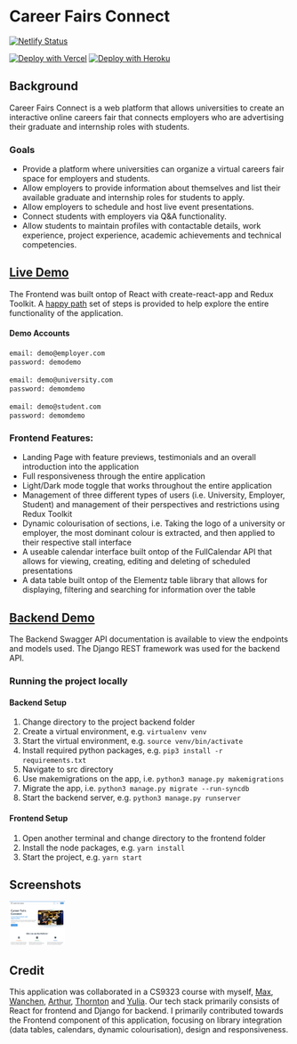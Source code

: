 # Career Fairs Connect

[![Netlify Status](https://api.netlify.com/api/v1/badges/c7578632-270b-422b-ab87-98cdce484a44/deploy-status)](https://app.netlify.com/sites/career-fairs-connect/deploys)

[![Deploy with Vercel](https://vercel.com/button)](https://github.com/sseanik/Career-Fairs-Connect)
[![Deploy with Heroku](https://www.herokucdn.com/deploy/button.svg)](https://heroku.com/deploy)

## Background

Career Fairs Connect is a web platform that allows universities to create an interactive online careers fair that connects employers who are advertising their graduate and internship roles with students. 

### Goals

* Provide a platform where universities can organize a virtual careers fair space for employers and students.
* Allow employers to provide information about themselves and list their available graduate and internship roles for students to apply.
* Allow employers to schedule and host live event presentations.
* Connect students with employers via Q&A functionality.
* Allow students to maintain profiles with contactable details, work experience, project experience, academic achievements and technical competencies.

## [Live Demo](https://career-fairs-connect.netlify.app/landing)

The Frontend was built ontop of React with create-react-app and Redux Toolkit. A [happy path](https://github.com/sseanik/Career-Fairs-Connect/blob/main/HAPPY_PATH.md) set of steps is provided to help explore the entire functionality of the application.

#### Demo Accounts
```
email: demo@employer.com
password: demodemo

email: demo@university.com
password: demomdemo

email: demo@student.com
password: demomdemo
```

### Frontend Features:

* Landing Page with feature previews, testimonials and an overall introduction into the application
* Full responsiveness through the entire application
* Light/Dark mode toggle that works throughout the entire application
* Management of three different types of users (i.e. University, Employer, Student) and management of their perspectives and restrictions using Redux Toolkit
* Dynamic colourisation of sections, i.e. Taking the logo of a university or employer, the most dominant colour is extracted, and then applied to their respective stall interface
* A useable calendar interface built ontop of the FullCalendar API that allows for viewing, creating, editing and deleting of scheduled presentations
* A data table built ontop of the Elementz table library that allows for displaying, filtering and searching for information over the table

## [Backend Demo](https://career-fairs-connect.herokuapp.com/)

The Backend Swagger API documentation is available to view the endpoints and models used. The Django REST framework was used for the backend API.

### Running the project locally

#### Backend Setup

1. Change directory to the project backend folder
2. Create a virtual environment, e.g. `virtualenv venv`
3. Start the virtual environment, e.g. `source venv/bin/activate`
4. Install required python packages, e.g. `pip3 install -r requirements.txt`
5. Navigate to src directory
6. Use makemigrations on the app, i.e. `python3 manage.py makemigrations`
7. Migrate the app, i.e. `python3 manage.py migrate --run-syncdb`
8. Start the backend server, e.g. `python3 manage.py runserver`

#### Frontend Setup 

1. Open another terminal and change directory to the frontend folder
2. Install the node packages, e.g. `yarn install`
4. Start the project, e.g. `yarn start`

## Screenshots

<img src="https://github.com/sseanik/Career-Fairs-Connect/blob/main/screenshots/landing.png" width="100">

## Credit

This application was collaborated in a CS9323 course with myself, [Max](https://github.com/Youps22), [Wanchen](https://github.com/WanchenZhao), [Arthur](https://github.com/af-af), [Thornton](https://github.com/ThorntonChan) and [Yulia](https://github.com/YuliaRodionov). Our tech stack primarily consists of React for frontend and Django for backend. I primarily contributed towards the Frontend component of this application, focusing on library integration (data tables, calendars, dynamic colourisation), design and responsiveness.
